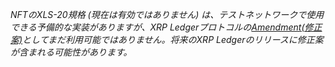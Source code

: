 _NFTのXLS-20規格 (現在は有効ではありません) は、テストネットワークで使用できる予備的な実装がありますが、XRP Ledgerプロトコルの[Amendment(修正案)](amendments.html)としてまだ利用可能ではありません。将来のXRP Ledgerのリリースに修正案が含まれる可能性があります。_
